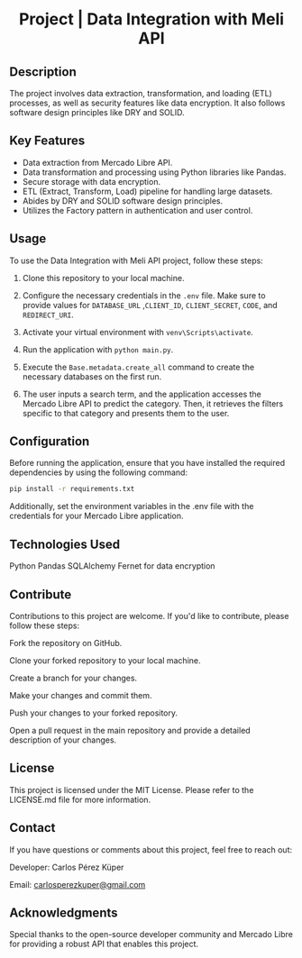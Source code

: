 <h1 align="center"> Project | Data Integration with Meli API </h1>

## Description

The project involves data extraction, transformation, and loading (ETL) processes, as well as security features like data encryption. It also follows software design principles like DRY and SOLID.

## Key Features

- Data extraction from Mercado Libre API.
- Data transformation and processing using Python libraries like Pandas.
- Secure storage with data encryption.
- ETL (Extract, Transform, Load) pipeline for handling large datasets.
- Abides by DRY and SOLID software design principles.
- Utilizes the Factory pattern in authentication and user control.

## Usage

To use the Data Integration with Meli API project, follow these steps:

1. Clone this repository to your local machine.

2. Configure the necessary credentials in the `.env` file. Make sure to provide values for `DATABASE_URL` ,`CLIENT_ID`, `CLIENT_SECRET`, `CODE`, and `REDIRECT_URI`.

3. Activate your virtual environment with `venv\Scripts\activate`.

4. Run the application with `python main.py`.

5. Execute the `Base.metadata.create_all` command to create the necessary databases on the first run.

6. The user inputs a search term, and the application accesses the Mercado Libre API to predict the category. Then, it retrieves the filters specific to that category and presents them to the user.

## Configuration

Before running the application, ensure that you have installed the required dependencies by using the following command:

```bash
pip install -r requirements.txt
```

Additionally, set the environment variables in the .env file with the credentials for your Mercado Libre application.

## Technologies Used
Python
Pandas
SQLAlchemy
Fernet for data encryption

## Contribute
Contributions to this project are welcome. If you'd like to contribute, please follow these steps:

Fork the repository on GitHub.

Clone your forked repository to your local machine.

Create a branch for your changes.

Make your changes and commit them.

Push your changes to your forked repository.

Open a pull request in the main repository and provide a detailed description of your changes.

## License
This project is licensed under the MIT License. Please refer to the LICENSE.md file for more information.

## Contact
If you have questions or comments about this project, feel free to reach out:

Developer: Carlos Pérez Küper

Email: carlosperezkuper@gmail.com

## Acknowledgments
Special thanks to the open-source developer community and Mercado Libre for providing a robust API that enables this project.

